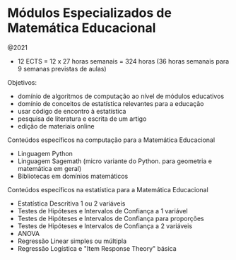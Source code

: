 # Módulos Especializados de Matemática Educacional 

@2021

* 12 ECTS = 12 x 27 horas semanais = 324 horas (36 horas semanais para 9 semanas previstas de aulas)


Objetivos:

- domínio de algoritmos de computação ao nível de módulos educativos
- domínio de conceitos de estatística relevantes para a educação
- usar código de encontro à estatística
- pesquisa de literatura e escrita de um artigo
- edição de materiais online

Conteúdos específicos na computação para a Matemática Educacional

- Linguagem Python
- Linguagem Sagemath (micro variante do Python. para geometria e matemática em geral)
- Bibliotecas em domínios matemáticos

Conteúdos específicos na estatística para a Matemática Educacional

- Estatística Descritiva 1 ou 2 variáveis
- Testes de Hipóteses e Intervalos de Confiança a 1 variável
- Testes de Hipóteses e Intervalos de Confiança para proporções
- Testes de Hipóteses e Intervalos de Confiança a 2 variáveis
- ANOVA
- Regressão Linear simples ou múltipla
- Regressão Logística e "Item Response Theory" básica



